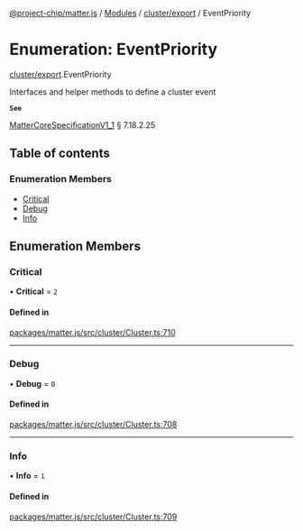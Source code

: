 [@project-chip/matter.js](../README.md) / [Modules](../modules.md) / [cluster/export](../modules/cluster_export.md) / EventPriority

# Enumeration: EventPriority

[cluster/export](../modules/cluster_export.md).EventPriority

Interfaces and helper methods to define a cluster event

**`See`**

[MatterCoreSpecificationV1_1](../interfaces/spec_export.MatterCoreSpecificationV1_1.md) § 7.18.2.25

## Table of contents

### Enumeration Members

- [Critical](cluster_export.EventPriority.md#critical)
- [Debug](cluster_export.EventPriority.md#debug)
- [Info](cluster_export.EventPriority.md#info)

## Enumeration Members

### Critical

• **Critical** = ``2``

#### Defined in

[packages/matter.js/src/cluster/Cluster.ts:710](https://github.com/project-chip/matter.js/blob/be83914/packages/matter.js/src/cluster/Cluster.ts#L710)

___

### Debug

• **Debug** = ``0``

#### Defined in

[packages/matter.js/src/cluster/Cluster.ts:708](https://github.com/project-chip/matter.js/blob/be83914/packages/matter.js/src/cluster/Cluster.ts#L708)

___

### Info

• **Info** = ``1``

#### Defined in

[packages/matter.js/src/cluster/Cluster.ts:709](https://github.com/project-chip/matter.js/blob/be83914/packages/matter.js/src/cluster/Cluster.ts#L709)

